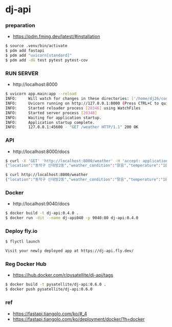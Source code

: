 # dj-api

### preparation
- https://pdm.fming.dev/latest/#installation
```bash
$ source .venv/bin/activate
$ pdm add fastapi
$ pdm add "uvicorn[standard]"
$ pdm add -dG test pytest pytest-cov
```

### RUN SERVER
- http://localhost:8000
```bash
$ uvicorn app.main:app --reload
INFO:     Will watch for changes in these directories: ['/home/dj26/code/dj-api']
INFO:     Uvicorn running on http://127.0.0.1:8000 (Press CTRL+C to quit)
INFO:     Started reloader process [20346] using WatchFiles
INFO:     Started server process [20348]
INFO:     Waiting for application startup.
INFO:     Application startup complete.
INFO:     127.0.0.1:45600 - "GET /weather HTTP/1.1" 200 OK
```

### API
- http://localhost:8000/docs
```bash
$ curl -X 'GET' 'http://localhost:8000/weather' -H 'accept: application/json'
{"location":"동작구 신대방2동","weather_condition":"맑음","temperature":"18.4"}

$ curl http://localhost:8000/weather
{"location":"동작구 신대방2동","weather_condition":"맑음","temperature":"18.4"}
```

### Docker
- http://localhost:9040/docs
```bash
$ docker build -t dj-api:0.4.0 .
$ docker run -dit --name dj-api040 -p 9040:80 dj-api:0.4.0
```

### Deploy fly.io
```bash
$ flyctl launch

Visit your newly deployed app at https://dj-api.fly.dev/
```

### Reg Docker Hub
- https://hub.docker.com/r/pysatellite/dj-api/tags
```bash
$ docker build -t pysatellite/dj-api:0.6.0 .
$ docker push pysatellite/dj-api:0.6.0
```

### ref
- https://fastapi.tiangolo.com/ko/#_4
- https://fastapi.tiangolo.com/ko/deployment/docker/?h=docker